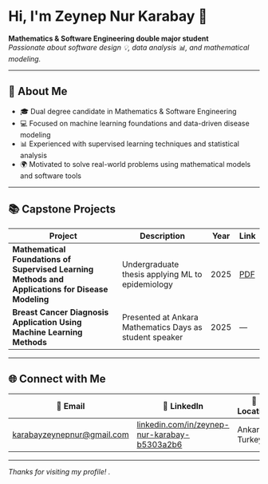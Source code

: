 # Hi, I'm Zeynep Nur Karabay 👋

**Mathematics & Software Engineering double major student**  
*Passionate about software design 💡, data analysis 📊, and mathematical modeling.*

---

## 🚀 About Me

- 🎓 Dual degree candidate in Mathematics & Software Engineering  
- 💻 Focused on machine learning foundations and data-driven disease modeling  
- 📊 Experienced with supervised learning techniques and statistical analysis  
- 🌍 Motivated to solve real-world problems using mathematical models and software tools  

---

## 📚 Capstone Projects

| Project | Description | Year | Link |
|---------|-------------|------|------|
| **Mathematical Foundations of Supervised Learning Methods and Applications for Disease Modeling** | Undergraduate thesis applying ML to epidemiology | 2025 | [PDF](https://math.cankaya.edu.tr/wp-content/uploads/sites/3/2025/06/ZeynepNurKarabay_Math490.pdf) |
| **Breast Cancer Diagnosis Application Using Machine Learning Methods** | Presented at Ankara Mathematics Days as student speaker | 2025 | — |

---

## 🌐 Connect with Me

| 📧 Email | 🔗 LinkedIn | 📍 Location |
|----------|-------------|-------------|
| karabayzeynepnur@gmail.com | [linkedin.com/in/zeynep-nur-karabay-b5303a2b6](https://www.linkedin.com/in/zeynep-nur-karabay-b5303a2b6) | Ankara, Turkey |

---

*Thanks for visiting my profile! .*
